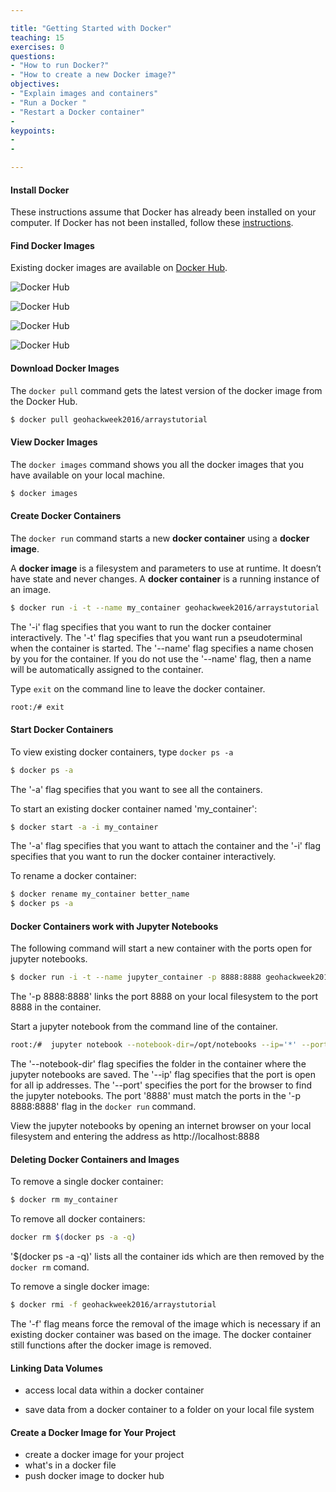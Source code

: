 ```yaml
---

title: "Getting Started with Docker"
teaching: 15
exercises: 0
questions:
- "How to run Docker?"
- "How to create a new Docker image?"
objectives:
- "Explain images and containers"
- "Run a Docker "
- "Restart a Docker container"
-
keypoints:
-
-

---
```


#### Install Docker
These instructions assume that Docker has already been installed on your computer.  If Docker has not been installed, follow these [instructions](https://geohackweek.github.io/preliminary/01-install-docker).

#### Find Docker Images
Existing docker images are available on [Docker Hub](https://hub.docker.com/).

![Docker Hub](https://raw.githubusercontent.com/geohackweek/Introductory/gh-pages/assets/img/dockertutorial/DockerHub1.png)

![Docker Hub](https://raw.githubusercontent.com/geohackweek/Introductory/gh-pages/assets/img/dockertutorial/DockerHub2.png)

![Docker Hub](https://raw.githubusercontent.com/geohackweek/Introductory/gh-pages/assets/img/dockertutorial/DockerHub3.png)

![Docker Hub](https://raw.githubusercontent.com/geohackweek/Introductory/gh-pages/assets/img/dockertutorial/DockerHub4.png)

#### Download Docker Images   
The ```docker pull``` command gets the latest version of the docker image from the Docker Hub.

```bash
$ docker pull geohackweek2016/arraystutorial
```   
#### View Docker Images   
The ```docker images``` command shows you all the docker images that you have available on your local machine.

```bash
$ docker images
```   
#### Create Docker Containers   
The ```docker run``` command starts a new **docker container** using a **docker image**.

A **docker image** is a filesystem and parameters to use at runtime. It doesn’t have state and never changes. A **docker container** is a running instance of an image.

```bash
$ docker run -i -t --name my_container geohackweek2016/arraystutorial
```
The '-i' flag specifies that you want to run the docker container interactively. The '-t' flag specifies that you want run a pseudoterminal when the container is started.  The '--name' flag specifies a name chosen by you for the container.  If you do not use the '--name' flag, then a name will be automatically assigned to the container.

Type ```exit``` on the command line to leave the docker container.
```bash
root:/# exit
```

#### Start Docker Containers
To view existing docker containers, type ```docker ps -a```

```bash
$ docker ps -a
```
The '-a' flag specifies that you want to see all the containers.

To start an existing docker container named 'my_container':
```bash
$ docker start -a -i my_container
```
The '-a' flag specifies that you want to attach the container and the '-i' flag specifies that you want to run the docker container interactively.

To rename a docker container:
```bash
$ docker rename my_container better_name
$ docker ps -a
```

#### Docker Containers work with Jupyter Notebooks

The following command will start a new container with the ports open for jupyter notebooks.
```bash
$ docker run -i -t --name jupyter_container -p 8888:8888 geohackweek2016/arraystutorial
```
The '-p 8888:8888' links the port 8888 on your local filesystem to the port 8888 in the container.

Start a jupyter notebook from the command line of the container.

```bash
root:/#  jupyter notebook --notebook-dir=/opt/notebooks --ip='*' --port=8888 --no-browser
```
The '--notebook-dir' flag specifies the folder in the container where the jupyter notebooks are saved.  The '--ip' flag specifies that the port is open for all ip addresses.  The '--port' specifies the port for the browser to find the jupyter notebooks.  The port '8888' must match the ports in the '-p 8888:8888' flag in the ```docker run``` command.

View the jupyter notebooks by opening an internet browser on your local filesystem and entering the address as http://localhost:8888

#### Deleting Docker Containers and Images

To remove a single docker container:
```bash
$ docker rm my_container
```

To remove all docker containers:
```bash
docker rm $(docker ps -a -q)
```
'$(docker ps -a -q)' lists all the container ids which are then removed by the ```docker rm``` comand.

To remove a single docker image:
```bash
$ docker rmi -f geohackweek2016/arraystutorial
```
The '-f' flag means force the removal of the image which is necessary if an existing docker container was based on the image.  The docker container still functions after the docker image is removed.

#### Linking Data Volumes


- access local data within a docker container

- save data from a docker container to a folder on your local file system


#### Create a Docker Image for Your Project
- create a docker image for your project
- what's in a docker file
- push docker image to docker hub
